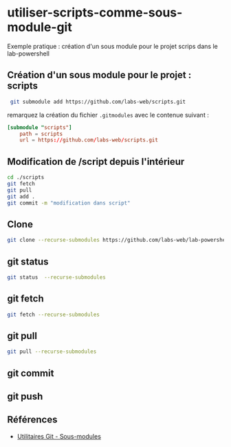 # utiliser-scripts-comme-sous-module-git

Exemple pratique : création d'un sous module pour le projet scrips dans le lab-powershell

## Création d'un sous module pour le projet : scripts

```bash
 git submodule add https://github.com/labs-web/scripts.git
```

remarquez la création du fichier ``.gitmodules`` avec le contenue suivant : 

```conf
[submodule "scripts"]
	path = scripts
	url = https://github.com/labs-web/scripts.git
```

## Modification de /script depuis l'intérieur

```bash
cd ./scripts
git fetch
git pull
git add .
git commit -m "modification dans script"
```


## Clone 

```bash
git clone --recurse-submodules https://github.com/labs-web/lab-powershell.git
```

## git status 

```bash
git status  --recurse-submodules
```

## git fetch

```bash
git fetch --recurse-submodules
```

## git pull

```bash
git pull --recurse-submodules
```

## git commit 


## git push


## Références 
- [Utilitaires Git - Sous-modules](https://git-scm.com/book/fr/v2/Utilitaires-Git-Sous-modules)